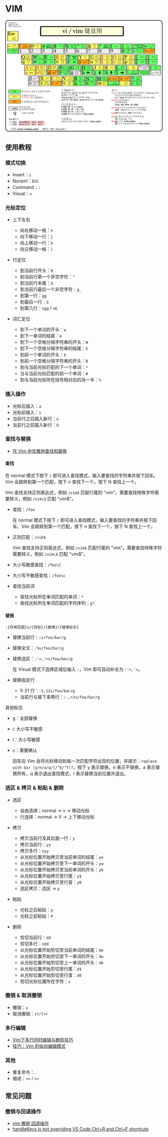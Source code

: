 # VIM

![vim-cn.gif](./assets/vim-cn.gif)

## 使用教程

### 模式切换

- Insert：`i`
- Noraml：`ESC` 
- Command：`:`
- Visual：`v`

### 光标定位

- 上下左右

    - 向左移动一格：`h`
    - 向下移动一行：`j`
    - 向上移动一行：`k`
    - 向又移动一格：`l`

- 行定位

    - 到当前行开头：`0`
    - 到当前行第一个非空字符：`^`
    - 到当前行末尾：`$`
    - 到当前行最后一个非空字符：`g_`
    - 到第一行：`gg`
    - 到最后一行：`G`
    - 到第几行：`ngg` / `nG`

- 词汇定位

    - 到下一个单词的开头：`w`
    - 到下一单词的结尾：`e`
    - 到下一个空格分隔字符串的开头：`W`
    - 到下一个空格分隔字符串的结尾：`E`
    - 到前一个单词的开头：`b`
    - 到前一个空格分隔字符串的开头：`B`
    - 到与当前光标匹配的下一个单词：`*`
    - 当与当前光标匹配的前一个单词：`#`
    - 到与当前光标所在括号相对应的另一半：`%`

### 插入操作

- 光标后插入：`a`
- 光标前插入：`i`
- 当前行之后插入新行：`o`
- 当前行之前插入新行：`O`

### 查找与替换

- [在 Vim 中优雅地查找和替换](https://harttle.land/2016/08/08/vim-search-in-file.html)

#### 查找

在 normal 模式下按下 `/` 即可进入查找模式，输入要查找的字符串并按下回车。Vim 会跳转到第一个匹配，按下 n 查找下一个，按下 N 查找上一个。

Vim 查找支持正则表达式，例如 `/vim$` 匹配行尾的 "vim"。需要查找特殊字符需要转义，例如 `/vim\$` 匹配 "vim$"。

- 查找：`/foo`

    在 normal 模式下按下 `/` 即可进入查找模式，输入要查找的字符串并按下回车。Vim 会跳转到第一个匹配，按下 n 查找下一个，按下 N 查找上一个。

- 正则匹配：`/vim$`

    Vim 查找支持正则表达式，例如 `/vim$` 匹配行尾的 "vim"。需要查找特殊字符需要转义，例如 `/vim\$` 匹配 "vim$"。

- 大小写敏感查找：`/foo\C`
- 大小写不敏感查找：`/foo\c`
- 查找当前词

    - 查找光标所在单词匹配的单词：`*`
    - 查找光标所在单词匹配的字符序列：`g*`

#### 替换

```
:{作用范围}s/{目标}/{替换}/{替换标志}
```

- 替换当前行：`:s/foo/bar/g`
- 替换全文：`:%s/foo/bar/g`
- 替换选区：`:'<,'>s/foo/bar/g`

    在 Visual 模式下选择区域后输入 `:`，Vim 即可自动补全为 `:'<,'>`。

- 替换指定行

    - 5-21 行：`:5,12s/foo/bar/g`
    - 当前行与接下来两行：`:.,+2s/foo/bar/g`

其他标志

- g：全部替换
- i: 大小写不敏感
- I：大小写敏感
- c：需要确认

    回车后 Vim 会将光标移动到每一次匹配字符出现的位置，并提示：`replace with bar (y/n/a/q/l/^E/^Y)?`，按下 y 表示替换，n 表示不替换，a 表示替换所有，q 表示退出查找模式，l 表示替换当前位置并退出。

### 选区 & 拷贝 & 粘贴 & 删除

- 选区

    - 自由选择；normal -> v -> 移动光标
    - 行选择：normal -> V -> 上下移动光标

- 拷贝

    - 拷贝当前行及其后面一行：`y`
    - 拷贝当前行：`yy`
    - 拷贝多行：`nyy`
    - 从光标位置开始拷贝至当前单词的结尾：`ye`
    - 从光标位置开始拷贝至下一单词的开头：`yw`
    - 从光标位置开始拷贝至当前单词的开头：`yb`
    - 从光标位置开始拷贝至行尾：`y$`
    - 从光标位置开始拷贝至行首：`y0`
    - 选区拷贝：选区 -> `p`

- 粘贴

    - 光标之后粘贴：`p`
    - 光标之前粘贴：`P`

- 删除

    - 剪切当前行：`dd`
    - 剪切多行：`ndd`
    - 从光标位置开始剪切至当前单词的结尾：`de`
    - 从光标位置开始剪切至下一单词的开头：`dw`
    - 从光标位置开始剪切至上一单词的开头：`db`
    - 从光标位置开始剪切至行尾：`d$`
    - 从光标位置开始剪切至行首：`d0`
    - 剪切光标位置所在字符：`x`

### 撤销 & 取消撤销

- 撤销：`u`
- 取消撤销：`ctrl+r`

### 多行编辑

- [Vim下多行同时编辑与删除技巧](https://www.jianshu.com/p/50d5b6cfd73b)
- [技巧：Vim 的纵向编辑模式](https://www.ibm.com/developerworks/cn/linux/l-cn-vimcolumn/index.html)

### 其他

- 重复命令：`.`
- 缩进：`<<` / `>>`

## 常见问题

### 撤销与回退操作

- [vim 撤销 回退操作](https://blog.csdn.net/xiongzhengxiang/article/details/7206691)
- [handleKeys is not overriding VS Code Ctrl+R and Ctrl+F shortcuts](https://github.com/VSCodeVim/Vim/issues/3501)
